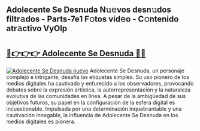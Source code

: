 ## Adolecente Se Desnuda N𝚞𝚎vos desn𝚞dos filtr𝚊dos - Parts-7e1 F𝚘tos vid𝚎o - C𝚘ntenido atr𝚊ctivo VyOlp

# <h2><a href="http://mb9d2sn.tromn.icu/?c=Adolecente+Se+Desnuda">🔗👉👉👉 Adolecente Se Desnuda 🔗🔗</a></h2>

[![Adolecente Se Desnuda nuevo](https://i.imgur.com/pEAQMta.gif)](http://mb9d2sn.tromn.icu/?c=Adolecente+Se+Desnuda)
Adolecente Se Desnuda, un personaje complejo e intrigante, desafía las etiquetas simples. Su uso pionero de los medios digitales ha cautivado y enfurecido a los observadores, provocando debates sobre la expresión artística, la autorrepresentación y la naturaleza evolutiva de las comunidades en línea. A pesar de la ambigüedad de sus objetivos futuros, su papel en la configuración de la esfera digital es incuestionable. Impulsada por una determinación inquebrantable y una cautivación innegable, la influencia de Adolecente Se Desnuda en los medios digitales es pionera.
